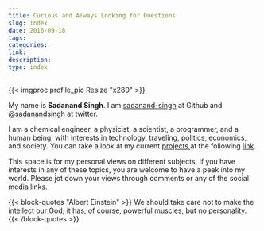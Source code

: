```yaml
---
title: Curious and Always Looking for Questions
slug: index
date: 2016-09-18
tags:
categories:
link:
description:
type: index
---
```


{{< imgproc profile_pic Resize "x280" >}}

My name is **Sadanand Singh**. I am
[sadanand-singh](https://github.com/sadanand-singh) at Github and
[@sadanandsingh](https://twitter.com/sadanandsingh) at twitter.

I am a chemical engineer, a physicist, a scientist, a programmer, and a
human being; with interests in technology, traveling, politics,
economics, and society.
You can take a look at my current [projects <i class="fa fa-cogs" aria-hidden="true"></i>][link] at the following [link].

[link]: /project/

This space is for my personal views on different subjects. If you have
interests in any of these topics, you are welcome to have a peek into my
world. Please jot down your views through comments or any of the social
media links.

{{< block-quotes "Albert Einstein" >}}
We should take care not to make the intellect
our God; it has, of course, powerful muscles, but no personality.
{{< /block-quotes >}}
